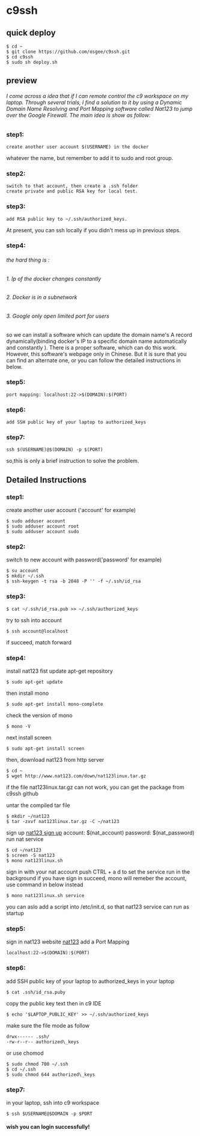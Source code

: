 # c9ssh

## quick deploy

    $ cd ~
    $ git clone https://github.com/osgee/c9ssh.git
    $ cd c9ssh
    $ sudo sh deploy.sh

## preview

###### I come across a idea that if I can remote control the c9 workspace on my laptop. Through several trials, I find a solution to it by using a Dynamic Domain Name Resolving and Port Mapping software called Nat123 to jump over the Google Firewall. The main idea is show as follow:

### step1: 

    create another user account $(USERNAME) in the docker
    
whatever the name, but remember to add it to sudo and root group.
    
### step2: 

    switch to that account, then create a .ssh folder 
    create private and public RSA key for local test.
    
### step3: 

    add RSA public key to ~/.ssh/authorized_keys. 
    
At present, you can ssh locally if you didn't mess up in previous steps.
    
### step4: 
###### the hard thing is :

###### 1. Ip of the docker changes constantly
###### 2. Docker is in a subnetwork
###### 3. Google only open limited port for users

so we can install a software which can update the domain name's A record dynamically(binding docker's IP to a specific domain name automatically and constantly ). There is a proper software, which can do this work. However, this software's webpage only in Chinese. But it is sure that you can find an alternate one, or you can follow the detailed instructions in below.

### step5:

    port mapping: localhost:22->$(DOMAIN):$(PORT) 

### step6:

    add SSH public key of your laptop to authorized_keys

### step7: 

    ssh $(USERNAME)@$(DOMAIN) -p $(PORT)

so,this is only a brief instruction to solve the problem.

## Detailed Instructions
### step1:
create another user account ('account' for example)

    $ sudo adduser account
    $ sudo adduser account root
    $ sudo adduser account sudo

### step2:
switch to new account with password('password' for example)

    $ su account
    $ mkdir ~/.ssh
    $ ssh-keygen -t rsa -b 2048 -P '' -f ~/.ssh/id_rsa
    
### step3:

    $ cat ~/.ssh/id_rsa.pub >> ~/.ssh/authorized_keys
    
try to ssh into account

    $ ssh account@localhost

if succeed, match forward

### step4:
install nat123
fist update apt-get repository

    $ sudo apt-get update
    
then install mono

    $ sudo apt-get install mono-complete
    
check the version of mono

    $ mono -V
    
next install screen

    $ sudo apt-get install screen
    
then, download nat123 from http server

    $ cd ~
    $ wget http://www.nat123.com/down/nat123linux.tar.gz

if the file nat123linux.tar.gz can not work, you can get the package from c9ssh github

untar the compiled tar file

    $ mkdir ~/nat123
    $ tar -zxvf nat123linux.tar.gz -C ~/nat123
    
sign up <a href="http://www.nat123.com/UsersReg.jsp">nat123 sign up</a>
account: $(nat_account)
password: $(nat_password)
run nat service

    $ cd ~/nat123
    $ screen -S nat123
    $ mono nat123linux.sh

sign in with your nat account
push CTRL + a d to set the service run in the background
if you have sign in succeed, mono will remeber the account, use command in below instead

    $ mono nat123linux.sh service
    
you can aslo add a script into /etc/init.d, so that nat123 service can run as startup 

### step5:
sign in nat123 website <a href="http://www.nat123.com">nat123</a>
add a Port Mapping

    localhost:22->$(DOMAIN):$(PORT)

### step6:
add SSH public key of your laptop to authorized_keys
in your laptop

    $ cat .ssh/id_rsa.puby

copy the public key text
then in c9 IDE

    $ echo '$LAPTOP_PUBLIC_KEY' >> ~/.ssh/authorized_keys

make sure the file mode as follow

    drwx------ .ssh/
    -rw-r--r-- authorized\_keys

or use chomod

    $ sudo chmod 700 ~/.ssh
    $ cd ~/.ssh
    $ sudo chmod 644 authorized\_keys
    
### step7:
in your laptop, ssh into c9 workspace

    $ ssh $USERNAME@$DOMAIN -p $PORT

#### wish you can login successfully!







